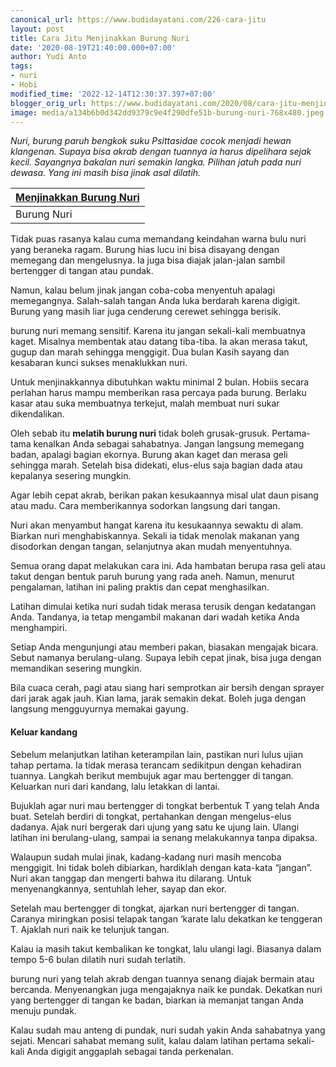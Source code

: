 ```yaml
---
canonical_url: https://www.budidayatani.com/226-cara-jitu
layout: post
title: Cara Jitu Menjinakkan Burung Nuri
date: '2020-08-19T21:40:00.000+07:00'
author: Yudi Anto
tags:
- nuri
- Hobi
modified_time: '2022-12-14T12:30:37.397+07:00'
blogger_orig_url: https://www.budidayatani.com/2020/08/cara-jitu-menjinakkan-burung-nuri.html
image: media/a134b6b0d342dd9379c9e4f290dfe51b-burung-nuri-768x480.jpeg
---
```

*Nuri, burung paruh bengkok suku Psittasidae cocok menjadi hewan klangenan. Supaya bisa akrab dengan tuannya ia harus dipelihara sejak kecil. Sayangnya bakalan nuri semakin langka. Pilihan jatuh pada nuri dewasa. Yang ini masih bisa jinak asal dilatih.*



| [Menjinakkan Burung Nuri](https://blogger.googleusercontent.com/img/b/R29vZ2xl/AVvXsEjywXOIps82smfRLJ1lObiRLYY0YuPBM7AGJzVosbIgS3gX2pbjuhkrZ20sCVQG46twvGgmlpFlSAHhjO60L_21kwi65uMhAbzwOC2qiexA2VBaNGACN8v2Ff-UMK9AU2Ane24dc-E9M2ne/s461/burung-nuri-768x480.jpeg) |
| --- |
| Burung Nuri |

Tidak puas rasanya kalau cuma memandang keindahan warna bulu nuri yang beraneka ragam. Burung hias lucu ini bisa disayang dengan memegang dan mengelusnya. Ia juga bisa diajak jalan-jalan sambil bertengger di tangan atau pundak. 

Namun, kalau belum jinak jangan coba-coba menyentuh apalagi memegangnya. Salah-salah tangan Anda luka berdarah karena digigit. Burung yang masih liar juga cenderung cerewet sehingga berisik.

burung nuri memang sensitif. Karena itu jangan sekali-kali membuatnya kaget. Misalnya membentak atau datang tiba-tiba. Ia akan merasa takut, gugup dan marah sehingga menggigit. Dua bulan Kasih sayang dan kesabaran kunci sukses menaklukkan nuri. 

Untuk menjinakkannya dibutuhkan waktu minimal 2 bulan. Hobiis secara perlahan harus mampu memberikan rasa percaya pada burung. Berlaku kasar atau suka membuatnya terkejut, malah membuat nuri sukar dikendalikan.

Oleh sebab itu **melatih burung nuri** tidak boleh grusak-grusuk. Pertama-tama kenalkan Anda sebagai sahabatnya. Jangan langsung memegang badan, apalagi bagian ekornya. Burung akan kaget dan merasa geli sehingga marah. Setelah bisa didekati, elus-elus saja bagian dada atau kepalanya sesering mungkin.

Agar lebih cepat akrab, berikan pakan kesukaannya misal ulat daun pisang atau madu. Cara memberikannya sodorkan langsung dari tangan. 

Nuri akan menyambut hangat karena itu kesukaannya sewaktu di alam. Biarkan nuri menghabiskannya. Sekali ia tidak menolak makanan yang disodorkan dengan tangan, selanjutnya akan mudah menyentuhnya.

Semua orang dapat melakukan cara ini. Ada hambatan berupa rasa geli atau takut dengan bentuk paruh burung yang rada aneh. Namun, menurut pengalaman, latihan ini paling praktis dan cepat menghasilkan. 

Latihan dimulai ketika nuri sudah tidak merasa terusik dengan kedatangan Anda. Tandanya, ia tetap mengambil makanan dari wadah ketika Anda menghampiri.

Setiap Anda mengunjungi atau memberi pakan, biasakan mengajak bicara. Sebut namanya berulang-ulang. Supaya lebih cepat jinak, bisa juga dengan memandikan sesering mungkin. 

Bila cuaca cerah, pagi atau siang hari semprotkan air bersih dengan sprayer dari jarak agak jauh. Kian lama, jarak semakin dekat. Boleh juga dengan langsung mengguyurnya memakai gayung.

#### Keluar kandang

Sebelum melanjutkan latihan keterampilan lain, pastikan nuri lulus ujian tahap pertama. Ia tidak merasa terancam sedikitpun dengan kehadiran tuannya. Langkah berikut membujuk agar mau bertengger di tangan. Keluarkan nuri dari kandang, lalu letakkan di lantai. 

Bujuklah agar nuri mau bertengger di tongkat berbentuk T yang telah Anda buat. Setelah berdiri di tongkat, pertahankan dengan mengelus-elus dadanya. Ajak nuri bergerak dari ujung yang satu ke ujung lain. Ulangi latihan ini berulang-ulang, sampai ia senang melakukannya tanpa dipaksa.

Walaupun sudah mulai jinak, kadang-kadang nuri masih mencoba menggigit. Ini tidak boleh dibiarkan, hardiklah dengan kata-kata “jangan”. Nuri akan tanggap dan mengerti bahwa itu dilarang. Untuk menyenangkannya, sentuhlah leher, sayap dan ekor.

Setelah mau bertengger di tongkat, ajarkan nuri bertengger di tangan. Caranya miringkan posisi telapak tangan ‘karate lalu dekatkan ke tenggeran T. Ajaklah nuri naik ke telunjuk tangan. 

Kalau ia masih takut kembalikan ke tongkat, lalu ulangi lagi. Biasanya dalam tempo 5-6 bulan dilatih nuri sudah terlatih.

burung nuri yang telah akrab dengan tuannya senang diajak bermain atau bercanda. Menyenangkan juga mengajaknya naik ke pundak. Dekatkan nuri yang bertengger di tangan ke badan, biarkan ia memanjat tangan Anda menuju pundak. 

Kalau sudah mau anteng di pundak, nuri sudah yakin Anda sahabatnya yang sejati. Mencari sahabat memang sulit, kalau dalam latihan pertama sekali-kali Anda digigit anggaplah sebagai tanda perkenalan.

